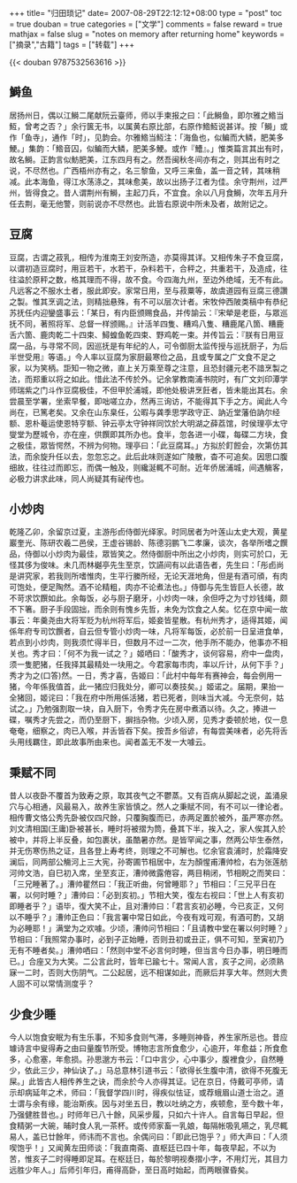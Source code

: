+++
title= "归田琐记"
date= 2007-08-29T22:12:12+08:00
type = "post"
toc = true
douban = true
categories = ["文学"]
comments = false
reward = true
mathjax = false
slug = "notes on memory after returning home"
keywords = ["摘录","古籍"]
tags = ["转载"]
+++

{{< douban 9787532563616 >}}

## 鰣鱼

居扬州日，偶以江鰣二尾献阮云臺师，师以手柬报之曰：「此鰣鱼，即尔雅之鯦当魱，曾考之否？」余行篋无书，以属黄右原比部，右原作鯦魱说甚详。按「鰣」或作「鱼寺」，通作「时」，见韵会。尔雅鯦当魱注：「海鱼也，似鳊而大鳞，肥美多鯁。」集韵：「鯦音囚，似鳊而大鳞，肥美多鯁。或作『鰽』。」惟类篇言其出有时，故名鰣。正韵言似魴肥美，江东四月有之。然吾闽秋冬间亦有之，则其出有时之说，不尽然也。广西梧州亦有之，名三黎鱼，又呼三来鱼，盖一音之转，其味稍减。此本海鱼，得江水荡涤之，其味愈美，故以出扬子江者为佳。余守荆州，过严州，皆得食之。昔人谓荆州有鰣，主起刀兵，不宜食。余以八月食鰣，次年五月升任去荆，毫无他警，则前说亦不尽然也。此皆右原说中所未及者，故附记之。

<!--more-->

## 豆腐

豆腐，古谓之菽乳，相传为淮南王刘安所造，亦莫得其详。又相传朱子不食豆腐，以谓初造豆腐时，用豆若干，水若干，杂料若干，合秤之，共重若干，及造成，往往溢於原秤之数，格其理而不得，故不食。今四海九州，至边外绝域，无不有此。凡远客之不服水土者，服此即安。家常日用，至与菽粟等，故虞道园有豆腐三德讚之製。惟其烹调之法，则精拙悬殊，有不可以层次计者。宋牧仲西陂类稿中有恭纪苏抚任内迎鑾盛事云：「某日，有内臣颁赐食品，并传諭云：『宋犖是老臣，与眾巡抚不同，著照将军、总督一样颁赐。』计活羊四隻、糟鸡八隻、糟鹿尾八箇、糟鹿舌六箇、鹿肉乾二十四束、鱘蝗鱼乾四束、野鸡乾一束。并传旨云：『朕有日用豆腐一品，与寻常不同，因巡抚是有年纪的人，可令御厨太监传授与巡抚厨子，为后半世受用』等语。」今人率以豆腐为家厨最寒俭之品，且或专属之广文食不足之家，以为笑柄。詎知一物之微，直上关万乘至尊之注意，且恐封疆元老不諳烹製之法，而郑重以将之如此。惜此法不传於外。记余掌教南浦书院时，有广文刘印潭学师瑞紫之门斗作豆腐极佳，不但甲於浦城，即他处极讲烹飪者，皆未能出其右。余尝晨至学署，坐索早餐，即咄嗟立办，然再三询访，不能得其下手之方。闻此人今尚在，已篤老矣。又余在山东臬任，公暇与龚季思学政守正、訥近堂藩伯訥尔经额、恩朴菴运使恩特亨额、钟云亭太守钟祥同饮於大明湖之薛荔馆，时侯理亭太守燮堂为歷城令，亦在座，供饌即其所办也。食半，忽各进一小碟，每碟二方块，食之极佳，眾皆愕然，不辨为何物。理亭曰：「此豆腐耳。」方拟於飣餖会，次第仿其法，而余旋升任以去，忽忽忘之。此后此味则遂如广陵散，杳不可追矣。因思口腹细故，往往过而即忘，而偶一触及，则纔涎輒不可耐。近年侨居浦城，间遇觴客，必极力讲求此味，同人尚疑其有祕传也。

## 小炒肉

乾隆乙卯，余留京过夏，主游彤卣侍御光绎家。时同居者为叶莲山太史大观，黄星巖奎光、陈研农羲二邑侯，王虚谷锡龄、陈德羽鹏飞二孝廉，谈次，各举所嗜之饌品，侍御以小炒肉为最佳，眾皆笑之。然侍御厨中所出之小炒肉，则实可於口，无怪其侈为俊味。未几而林樾亭先生至京，饮讌间有以此语告者，先生曰：「彤卣尚是讲究家，若我则所嗜惟肉，生平行縢所经，无论天涯地角，但是有酒可頎，有肉可饱处，便足陶然。酒不论精粗，肉亦不论煮法也。」侍御与先生皆巨人长德，故不苛求饮饌如此。余每饭，必与厨子磨牙，小炒肉一味，余但呼之为寸炒钱绳，颇不下箸。厨子手段固拙，而余则有愧乡先哲，未免为饮食之人矣。忆在京中闻一故事云：年羹尧由大将军贬为杭州将军后，姬妾皆星散。有杭州秀才，适得其姬，闻係年府专司饮饌者，自云但专管小炒肉一味，凡将军每饭，必於前一日呈进食单，若点到小炒肉，则我须忙得半日，但数月不过一二次，他手所不能办，他事亦不相关也。秀才曰：「何不为我一试之？」姬哂曰：「酸秀才，谈何容易，府中一盘肉，须一隻肥猪，任我择其最精处一块用之。今君家每市肉，率以斤计，从何下手？」秀才为之(口答)然。一日，秀才喜，告姬曰：「此村中每年有赛神会，每会例用一猪，今年係我值首，此一猪应归我处分，卿可以奏技矣。」姬诺之。届期，果抬一全猪回，姬诧曰：「我在府中所用係活猪，若已死者，则味当大减。今无奈何，姑试之。」乃勉强割取一块，自入厨下，令秀才先在房中煮酒以待。久之，捧进一碟，嘱秀才先尝之，而仍至厨下，摒挡杂物。少顷入房，见秀才委顿於地，仅一息奄奄，细察之，肉已入喉，并舌皆吞下矣。按吾乡俗谚，有每尝美味者，必先将舌头用线羈住，即此故事所由来也。闻者盖无不发一大噱云。

## 秉赋不同

昔人以夜卧不覆首为致寿之原，取其夜气之不鬱蒸。又有百病从脚起之说，盖涌泉穴与心相通，风最易入，故养生家皆慎之。然人之秉赋不同，有不可以一律论者。相传曹文恪公秀先卧被仅四尺餘，只覆胸腹而已，赤两足置於被外，虽严寒亦然。刘文清相国(王庸)卧被甚长，睡时将被摺为筒，叠其下半，挨入之，家人俟其入於被中，并将上半反叠，如包裹状，虽酷暑亦然。是皆罕闻之事，然两公毕生泰然，并无伤寒伤热之证，且各登上寿考终，则理之不可解也。忆余官袁浦时，於霜降安澜后，同两部公觴河上三大宪，孙寄圃节相居中，左为顏惺甫漕帅检，右为张莲舫河帅文浩，自巳初入席，坐至亥正，漕帅微露倦容，两目稍闭，节相睨之而笑曰：「三兄睡著了。」漕帅瞿然曰：「我正听曲，何曾睡耶？」节相曰：「三兄平日在署，以何时睡？」漕帅曰：「必到亥初。」节相大笑，復左右视曰：「世上人有亥初即睡者乎？」语毕，復大笑不止，且对漕帅曰：「君言亥初必睡，今已亥正，又何以不睡乎？」漕帅正色曰：「我言署中常日如此，今夜有戏可观，有酒可酌，又胡为必睡耶！」满堂为之欢噱。少顷，漕帅问节相曰：「且请教中堂在署以何时睡？」节相曰：「我照常办事时，必到子正始睡，否则丑初或丑正，俱不可知，至寅初乃无有不睡者矣。」漕帅哂曰：「然则中堂不必言何时睡，但当言今日办事，明日睡而已。」合座又为大笑。二公言此时，皆年已踰七十。常闻人言，亥子之间，必须熟寐一二时，否则大伤阴气。二公起居，远不相谋如此，而厥后并享大年。然则大贵人固不可以常情测度乎？

## 少食少睡

今人以饱食安眠为有生乐事，不知多食则气滞，多睡则神昏，养生家所忌也。昔应璩诗言中叟得寿之由曰量腹节所受。博物志言所食愈少，心逾开，年愈益；所食愈多，心愈塞，年愈损。孙思邈方书云：「口中言少，心中事少，腹裡食少，自然睡少，依此三少，神仙诀了。」马总意林引道书云：「欲得长生腹中清，欲得不死腹无屎。」此皆古人相传养生之诀，而余於今人亦得其证。记在京日，侍戴可亭师，请示却病延年之术，师曰：「我督学四川时，得疾似怯证，或荐蛾眉山道士治之。道士谓与余有缘，能治斯疾。因与对坐五日，教以吐纳之方，疾顿愈，至今数十年，乃强健胜昔也。」时师年已八十餘，风采步履，只如六十许人。自言每日早起，但食精粥一大碗，晡时食人乳一茶杯。或传师家畜一乳娘，每隔帐吸乳嚥之，乳尽輒易人，盖已廿餘年，师讳而不言也。余偶问曰：「即此已饱乎？」师大声曰：「人须喫饱乎！」又闻黄左田师谈：「我直南斋、直枢廷已四十年，每夜早起，不以为苦，惟亥子二时得睡即足耳。在枢廷日，每於黎明视奏摺小字，不用灯光，其目力远胜少年人。」后师引年归，甫得高卧，至日高时始起，而两眼骤昏矣。
